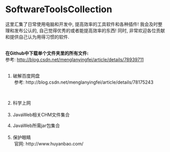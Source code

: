 # SoftwareToolsCollection
这里汇集了日常使用电脑和开发中, 提高效率的工具软件和各种插件! 我会及时整理和发布公认的, 自己觉得优秀的或者能提高效率的东西! 同时, 非常欢迎各位贡献和提供自己认为用得习惯的软件.<br><br>

**在Github中下载单个文件夹里的所有文件:** <br>
参考: http://blog.csdn.net/menglanyingfei/article/details/78939711
<br>
<ol>
  <li>破解百度网盘</li>
  参考: http://blog.csdn.net/menglanyingfei/article/details/78175243
 
  <li>科学上网</li>
  <li>JavaWeb相关CHM文件集合</li>
  <li>JavaWeb所需jar包集合</li>
  <li>保护眼睛</li>
  官网: http://www.huyanbao.com/
  
</ol>

















